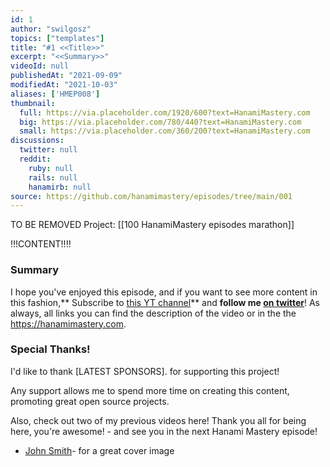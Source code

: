 ```yaml
---
id: 1
author: "swilgosz"
topics: ["templates"]
title: "#1 <<Title>>"
excerpt: "<<Summary>>"
videoId: null
publishedAt: "2021-09-09"
modifiedAt: "2021-10-03"
aliases: ['HMEP008']
thumbnail:
  full: https://via.placeholder.com/1920/600?text=HanamiMastery.com
  big: https://via.placeholder.com/780/440?text=HanamiMastery.com
  small: https://via.placeholder.com/360/200?text=HanamiMastery.com
discussions:
  twitter: null
  reddit:
    ruby: null
    rails: null
    hanamirb: null
source: https://github.com/hanamimastery/episodes/tree/main/001
---
```


TO BE REMOVED
Project: [[100 HanamiMastery episodes marathon]]

!!!CONTENT!!!!

### Summary

I hope you've enjoyed this episode, and if you want to see more content in this fashion,** Subscribe to [this YT channel](https://www.youtube.com/c/HanamiMastery)** and **follow me [on twitter](twitter.com/hanamimastery)**!  As always, all links you can find the description of the video or in the the https://hanamimastery.com.

### Special Thanks!

I'd like to thank [LATEST SPONSORS]. for supporting this project!

Any support allows me to spend more time on creating this content, promoting great open source projects.

Also, check out two of my previous videos here! Thank you all for being here, you're awesome! - and see you in the next Hanami Mastery episode!

- [John Smith]()- for a great cover image
